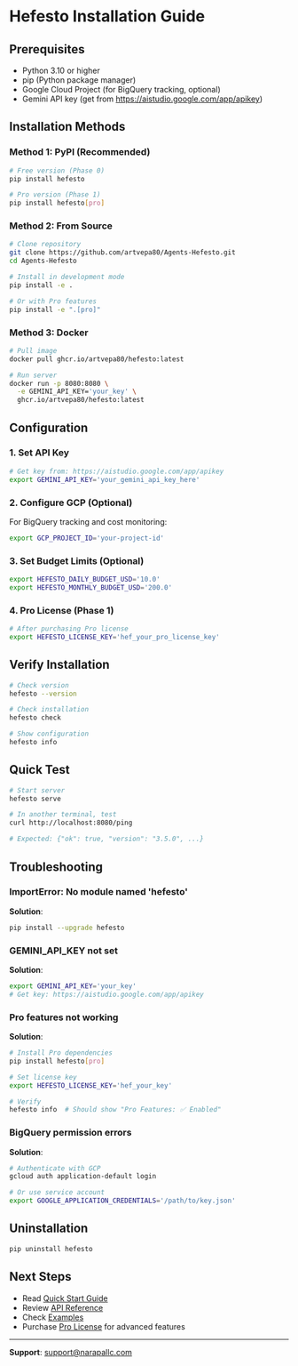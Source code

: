 # Hefesto Installation Guide

## Prerequisites

- Python 3.10 or higher
- pip (Python package manager)
- Google Cloud Project (for BigQuery tracking, optional)
- Gemini API key (get from https://aistudio.google.com/app/apikey)

## Installation Methods

### Method 1: PyPI (Recommended)

```bash
# Free version (Phase 0)
pip install hefesto

# Pro version (Phase 1)
pip install hefesto[pro]
```

### Method 2: From Source

```bash
# Clone repository
git clone https://github.com/artvepa80/Agents-Hefesto.git
cd Agents-Hefesto

# Install in development mode
pip install -e .

# Or with Pro features
pip install -e ".[pro]"
```

### Method 3: Docker

```bash
# Pull image
docker pull ghcr.io/artvepa80/hefesto:latest

# Run server
docker run -p 8080:8080 \
  -e GEMINI_API_KEY='your_key' \
  ghcr.io/artvepa80/hefesto:latest
```

## Configuration

### 1. Set API Key

```bash
# Get key from: https://aistudio.google.com/app/apikey
export GEMINI_API_KEY='your_gemini_api_key_here'
```

### 2. Configure GCP (Optional)

For BigQuery tracking and cost monitoring:

```bash
export GCP_PROJECT_ID='your-project-id'
```

### 3. Set Budget Limits (Optional)

```bash
export HEFESTO_DAILY_BUDGET_USD='10.0'
export HEFESTO_MONTHLY_BUDGET_USD='200.0'
```

### 4. Pro License (Phase 1)

```bash
# After purchasing Pro license
export HEFESTO_LICENSE_KEY='hef_your_pro_license_key'
```

## Verify Installation

```bash
# Check version
hefesto --version

# Check installation
hefesto check

# Show configuration
hefesto info
```

## Quick Test

```bash
# Start server
hefesto serve

# In another terminal, test
curl http://localhost:8080/ping

# Expected: {"ok": true, "version": "3.5.0", ...}
```

## Troubleshooting

### ImportError: No module named 'hefesto'

**Solution**:
```bash
pip install --upgrade hefesto
```

### GEMINI_API_KEY not set

**Solution**:
```bash
export GEMINI_API_KEY='your_key'
# Get key: https://aistudio.google.com/app/apikey
```

### Pro features not working

**Solution**:
```bash
# Install Pro dependencies
pip install hefesto[pro]

# Set license key
export HEFESTO_LICENSE_KEY='hef_your_key'

# Verify
hefesto info  # Should show "Pro Features: ✅ Enabled"
```

### BigQuery permission errors

**Solution**:
```bash
# Authenticate with GCP
gcloud auth application-default login

# Or use service account
export GOOGLE_APPLICATION_CREDENTIALS='/path/to/key.json'
```

## Uninstallation

```bash
pip uninstall hefesto
```

## Next Steps

- Read [Quick Start Guide](QUICK_START.md)
- Review [API Reference](API_REFERENCE.md)
- Check [Examples](../examples/)
- Purchase [Pro License](https://buy.stripe.com/hefesto-pro) for advanced features

---

**Support**: support@narapallc.com


